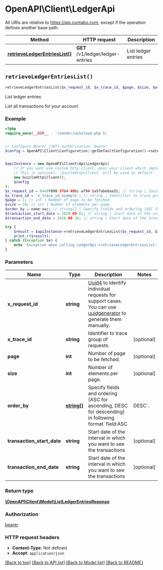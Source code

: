 # OpenAPI\Client\LedgerApi

All URIs are relative to https://api.contabo.com, except if the operation defines another base path.

| Method | HTTP request | Description |
| ------------- | ------------- | ------------- |
| [**retrieveLedgerEntriesList()**](LedgerApi.md#retrieveLedgerEntriesList) | **GET** /v1/ledger/ledger-entries | List ledger entries |


## `retrieveLedgerEntriesList()`

```php
retrieveLedgerEntriesList($x_request_id, $x_trace_id, $page, $size, $order_by, $transaction_start_date, $transaction_end_date): \OpenAPI\Client\Model\ListLedgerEntriesReponse
```

List ledger entries

List all transactions for your account

### Example

```php
<?php
require_once(__DIR__ . '/vendor/autoload.php');


// Configure Bearer (JWT) authorization: bearer
$config = OpenAPI\Client\Configuration::getDefaultConfiguration()->setAccessToken('YOUR_ACCESS_TOKEN');


$apiInstance = new OpenAPI\Client\Api\LedgerApi(
    // If you want use custom http client, pass your client which implements `GuzzleHttp\ClientInterface`.
    // This is optional, `GuzzleHttp\Client` will be used as default.
    new GuzzleHttp\Client(),
    $config
);
$x_request_id = 04e0f898-37b4-48bc-a794-1a57abe6aa31; // string | [Uuid4](https://en.wikipedia.org/wiki/Universally_unique_identifier#Version_4_(random)) to identify individual requests for support cases. You can use [uuidgenerator](https://www.uuidgenerator.net/version4) to generate them manually.
$x_trace_id = 'x_trace_id_example'; // string | Identifier to trace group of requests.
$page = 1; // int | Number of page to be fetched.
$size = 10; // int | Number of elements per page.
$order_by = name:asc; // string[] | Specify fields and ordering (ASC for ascending, DESC for descending) in following format `field:ASC|DESC`.
$transaction_start_date = 2020-09-01; // string | Start date of the interval in which you want to see the transactions
$transaction_end_date = 2020-09-30; // string | Start date of the interval in which you want to see the transactions

try {
    $result = $apiInstance->retrieveLedgerEntriesList($x_request_id, $x_trace_id, $page, $size, $order_by, $transaction_start_date, $transaction_end_date);
    print_r($result);
} catch (Exception $e) {
    echo 'Exception when calling LedgerApi->retrieveLedgerEntriesList: ', $e->getMessage(), PHP_EOL;
}
```

### Parameters

| Name | Type | Description  | Notes |
| ------------- | ------------- | ------------- | ------------- |
| **x_request_id** | **string**| [Uuid4](https://en.wikipedia.org/wiki/Universally_unique_identifier#Version_4_(random)) to identify individual requests for support cases. You can use [uuidgenerator](https://www.uuidgenerator.net/version4) to generate them manually. | |
| **x_trace_id** | **string**| Identifier to trace group of requests. | [optional] |
| **page** | **int**| Number of page to be fetched. | [optional] |
| **size** | **int**| Number of elements per page. | [optional] |
| **order_by** | [**string[]**](../Model/string.md)| Specify fields and ordering (ASC for ascending, DESC for descending) in following format &#x60;field:ASC|DESC&#x60;. | [optional] |
| **transaction_start_date** | **string**| Start date of the interval in which you want to see the transactions | [optional] |
| **transaction_end_date** | **string**| Start date of the interval in which you want to see the transactions | [optional] |

### Return type

[**\OpenAPI\Client\Model\ListLedgerEntriesReponse**](../Model/ListLedgerEntriesReponse.md)

### Authorization

[bearer](../../README.md#bearer)

### HTTP request headers

- **Content-Type**: Not defined
- **Accept**: `application/json`

[[Back to top]](#) [[Back to API list]](../../README.md#endpoints)
[[Back to Model list]](../../README.md#models)
[[Back to README]](../../README.md)
